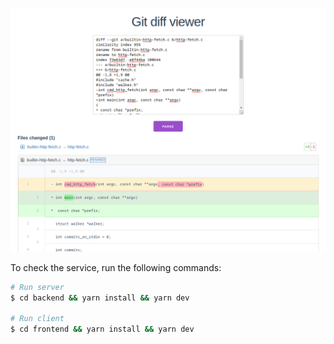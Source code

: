 ![Screenshot](images/demo.png)

To check the service, run the following commands:
```bash
# Run server
$ cd backend && yarn install && yarn dev

# Run client
$ cd frontend && yarn install && yarn dev
```
